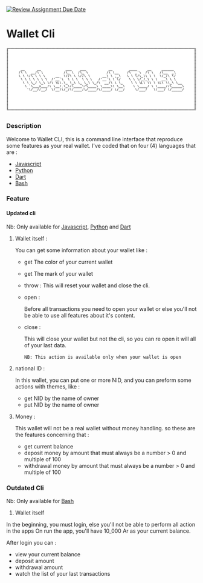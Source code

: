 [![Review Assignment Due Date](https://classroom.github.com/assets/deadline-readme-button-24ddc0f5d75046c5622901739e7c5dd533143b0c8e959d652212380cedb1ea36.svg)](https://classroom.github.com/a/hy8NMZUz)

# Wallet Cli

<img src="assets/wallet-logo.png">

### Description

Welcome to Wallet CLI, this is a command line interface that reproduce some features as your real wallet.
I've coded that on four (4) languages that are :

- [Javascript](https://github.com/hei-school/my-wallet-AmourRamanantsiresy/tree/feature/js)
- [Python](https://github.com/hei-school/my-wallet-AmourRamanantsiresy/tree/feature/python)
- [Dart](https://github.com/hei-school/my-wallet-AmourRamanantsiresy/tree/feature/dart)
- [Bash](https://github.com/hei-school/my-wallet-AmourRamanantsiresy/tree/feature/bash)

### Feature

#### Updated cli

Nb: Only available for [Javascript](https://github.com/hei-school/my-wallet-AmourRamanantsiresy/tree/feature/js), [Python](https://github.com/hei-school/my-wallet-AmourRamanantsiresy/tree/feature/python) and [Dart](https://github.com/hei-school/my-wallet-AmourRamanantsiresy/tree/feature/dart)

1.  Wallet itself :

    You can get some information about your wallet like :

    - get The color of your current wallet
    - get The mark of your wallet
    - throw : This will reset your wallet and close the cli.
    - open :

      Before all transactions you need to open your wallet or else you'll not be able to use all features about it's content.

    - close :

      This will close your wallet but not the cli, so you can re open it will all of your last data.

          NB: This action is available only when your wallet is open

2.  national ID :

    In this wallet, you can put one or more NID, and you can preform some actions with themes, like :

    - get NID by the name of owner
    - put NID by the name of owner

3.  Money :

    This wallet will not be a real wallet without money handling. so these are the features concerning that :

    - get current balance
    - deposit money by amount that must always be a number > 0 and multiple of 100
    - withdrawal money by amount that must always be a number > 0 and multiple of 100

### Outdated Cli

Nb: Only available for [Bash](https://github.com/hei-school/my-wallet-AmourRamanantsiresy/tree/feature/bash)

1. Wallet itself

In the beginning, you must login, else you'll not be able to perform all action in the apps
On run the app, you'll have 10_000 Ar as your current balance.

After login you can :

- view your current balance
- deposit amount
- withdrawal amount
- watch the list of your last transactions

